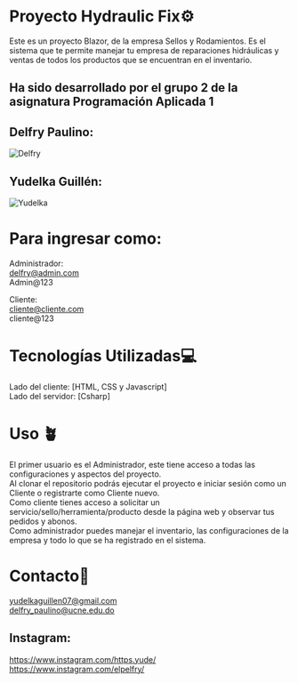 # Proyecto Hydraulic Fix⚙️
Este es un proyecto Blazor, de la empresa Sellos y Rodamientos.
Es el sistema que te permite manejar tu empresa de reparaciones hidráulicas y 
ventas de todos los productos que se encuentran en el inventario.

## Ha sido desarrollado por el grupo 2 de la asignatura Programación Aplicada 1
## Delfry Paulino:  
![Delfry](https://github.com/Elpelfry/ProyectoReparacionDeBotellas/assets/145587561/ef978b65-5558-49bb-947c-0db047a8ae59)

## Yudelka Guillén:   
![Yudelka](https://github.com/Elpelfry/ProyectoReparacionDeBotellas/assets/145587561/bcfa6152-c58f-4ab3-a3e1-a28ca3ae0cef)

# Para ingresar como:  
Administrador:  
delfry@admin.com  
Admin@123  

Cliente:  
cliente@cliente.com  
cliente@123

# Tecnologías Utilizadas💻
Lado del cliente: [HTML, CSS y Javascript]  
Lado del servidor: [Csharp]

# Uso 🪴
El primer usuario es el Administrador, este tiene acceso a todas las configuraciones y aspectos del proyecto.  
Al clonar el repositorio podrás ejecutar el proyecto e iniciar sesión como un Cliente o registrarte como Cliente nuevo.  
Como cliente tienes acceso a solicitar un servicio/sello/herramienta/producto desde la página web y observar tus pedidos y abonos.  
Como administrador puedes manejar el inventario, las configuraciones de la empresa y todo lo que se ha registrado en el sistema.  

# Contacto📲
yudelkaguillen07@gmail.com  
delfry_paulino@ucne.edu.do

## Instagram:
https://www.instagram.com/https.yude/  
https://www.instagram.com/elpelfry/
